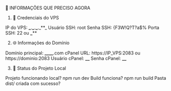 🚨 INFORMAÇÕES QUE PRECISO AGORA

1. 📧 Credenciais do VPS

IP do VPS: **\_**.**\_**.**\_**.\_**\_
Usuário SSH: root
Senha SSH: {F3W!Q?T?a$%
Porta SSH: 22 ou **\_****

2. 🌐 Informações do Domínio

Domínio principal: ******\_\_\_\_******.com
cPanel URL: https://IP_VPS:2083 ou https://dominio:2083
Usuário cPanel: ******\_\_******
Senha cPanel: ******\_\_******

3. 📁 Status do Projeto Local

Projeto funcionando local? npm run dev
Build funciona? npm run build
Pasta dist/ criada com sucesso?
